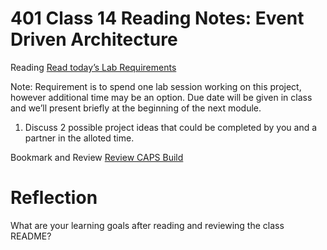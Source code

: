 # 401 Class 14 Reading Notes: Event Driven Architecture

Reading
[Read today’s Lab Requirements](https://codefellows.github.io/code-401-javascript-guide/curriculum/class-14/lab/)

Note: Requirement is to spend one lab session working on this project, however additional time may be an option. Due date will be given in class and we’ll present briefly at the beginning of the next module.

1. Discuss 2 possible project ideas that could be completed by you and a partner in the alloted time.

Bookmark and Review
[Review CAPS Build](https://codefellows.github.io/code-401-javascript-guide/curriculum/apps-and-libraries/caps/)

# Reflection
What are your learning goals after reading and reviewing the class README?
